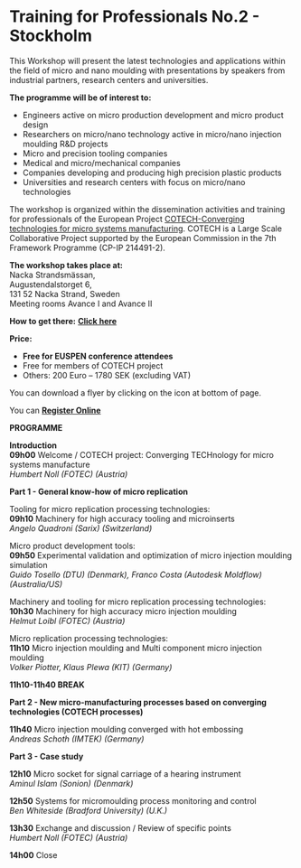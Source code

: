 # Training for Professionals No.2 - Stockholm

This Workshop will present the latest technologies and applications within the field of micro and nano moulding with presentations by speakers from industrial partners, research centers and universities.
<!--break-->
**The programme will be of interest to:**  
  
* Engineers active on micro production development and micro product design   
* Researchers on micro/nano technology active in micro/nano injection moulding R&D projects   
* Micro and precision tooling companies   
* Medical and micro/mechanical companies   
* Companies developing and producing high precision plastic products   
* Universities and research centers with focus on micro/nano technologies   
  
The workshop is organized within the dissemination activities and training for professionals of the European Project [COTECH-Converging technologies for micro systems manufacturing](http://www.fp7-cotech.eu/). COTECH is a Large Scale Collaborative Project supported by the European Commission in the 7th Framework Programme (CP-IP 214491-2). 

**The workshop takes place at:**  
Nacka Strandsmässan,  
Augustendalstorget 6,  
131 52 Nacka Strand, Sweden  
Meeting rooms Avance I and Avance II  

**How to get there:** [**Click here**](http://eng.nackastrandsmassan.se/page.asp?pageID=1411)  
   
**Price:**  
* **Free for EUSPEN conference attendees**    
* Free for members of COTECH project  
* Others: 200 Euro – 1780 SEK (excluding VAT)  

You can download a flyer by clicking on the icon at bottom of page.  

You can [**Register Online**](http://www.inscription-facile.com/events/register/tJThviTljHnXo97QjImP)   
  
  
**PROGRAMME**  

**Introduction**  
**09h00** Welcome / COTECH project: Converging TECHnology for micro systems manufacture  
*Humbert Noll (FOTEC) (Austria)*  


**Part 1 - General know-how of micro replication**  

Tooling for micro replication processing technologies:  
**09h10**   Machinery for high accuracy tooling and microinserts  
*Angelo Quadroni (Sarix) (Switzerland)*  

  
Micro product development tools:  
**09h50**   Experimental validation and optimization of micro injection moulding simulation  
*Guido Tosello (DTU) (Denmark), Franco Costa (Autodesk Moldflow) (Australia/US)*  


Machinery and tooling for micro replication processing technologies:  
**10h30**   Machinery for high accuracy micro injection moulding  
*Helmut Loibl (FOTEC) (Austria)*  


Micro replication processing technologies:  
**11h10**   Micro injection moulding and Multi component micro injection moulding  
*Volker Piotter, Klaus Plewa (KIT) (Germany)*  
  
  
**11h10-11h40        BREAK**  
                                                                                           
**Part 2 - New micro-manufacturing processes based on converging technologies  (COTECH processes)**  
  
**11h40**   Micro injection moulding converged with hot embossing  
*Andreas Schoth  (IMTEK) (Germany)*  

**Part 3 - Case study**  
  
**12h10**  Micro socket for signal carriage of a hearing instrument  
*Aminul Islam (Sonion) (Denmark)*  

**12h50**      Systems for micromoulding process monitoring and control  
*Ben Whiteside  (Bradford University) (U.K.)*  


**13h30**      Exchange and discussion / Review of specific points   
*Humbert Noll (FOTEC) (Austria)*  

**14h00**       Close